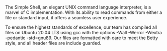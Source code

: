 The Simple Shell, an elegant UNIX command language interpreter, is a marvel of C implementation. With its ability to read commands from either a file or standard input, it offers a seamless user experience.

To ensure the highest standards of excellence, our team has compiled all files on Ubuntu 20.04 LTS using gcc with the options -Wall -Werror -Wextra -pedantic -std=gnu89. Our files are formatted with care to meet the Betty style, and all header files are include guarded.


